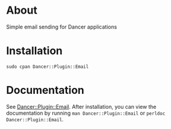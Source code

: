 # About

Simple email sending for Dancer applications

# Installation

    sudo cpan Dancer::Plugin::Email

# Documentation

See [Dancer::Plugin::Email](https://metacpan.org/module/Dancer::Plugin::Email).
After installation, you can view the documentation by running
`man Dancer::Plugin::Email` or `perldoc Dancer::Plugin::Email`.

